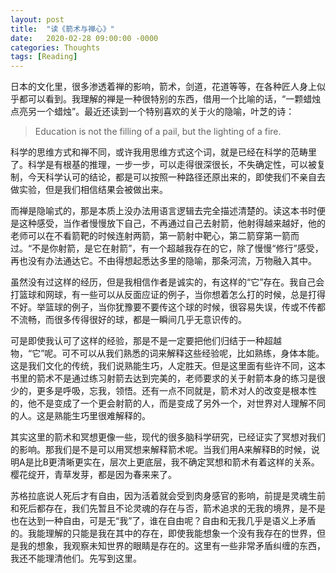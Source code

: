 ```yaml
---
layout: post
title:  "读《箭术与禅心》"
date:   2020-02-28 09:00:00 -0000
categories: Thoughts
tags: [Reading]
---
```


日本的文化里，很多渗透着禅的影响，箭术，剑道，花道等等，在各种匠人身上似乎都可以看到。我理解的禅是一种很特别的东西，借用一个比喻的话，“一颗蜡烛点亮另一个蜡烛”。最近还读到一个特别喜欢的关于火的隐喻，叶芝的诗：
> Education is not the filling of a pail, but the lighting of a fire.

科学的思维方式和禅不同，或许我用思维方式这个词，就是已经在科学的范畴里了。科学是有根基的推理，一步一步，可以走得很深很长，不失确定性，可以被复制，今天科学认可的结论，都是可以按照一种路径还原出来的，即使我们不亲自去做实验，但是我们相信结果会被做出来。

而禅是隐喻式的，那是本质上没办法用语言逻辑去完全描述清楚的。读这本书时便是这种感受，当作者慢慢放下自己，不再通过自己去射箭，他射得越来越好，他的老师可以在不看箭靶的时候连射两箭，第一箭射中靶心，第二箭穿第一箭而过。“不是你射箭，是它在射箭”，有一个超越我存在的它，除了慢慢“修行”感受，再也没有办法通达它。不由得想起悉达多里的隐喻，那条河流，万物融入其中。

虽然没有过这样的经历，但是我相信作者是诚实的，有这样的“它”存在。我自己会打篮球和网球，有一些可以从反面应证的例子，当你想着怎么打的时候，总是打得不好。举篮球的例子，当你犹豫要不要传这个球的时候，很容易失误，传或不传都不流畅，而很多传得很好的球，都是一瞬间几乎无意识传的。

可是即使我认可了这样的经验，那是不是一定要把他们归结于一种超越物，“它”呢。可不可以从我们熟悉的词来解释这些经验呢，比如熟练，身体本能。这是我们文化的传统，我们说熟能生巧，人定胜天。但是这里面有些许不同，这本书里的箭术不是通过练习射箭去达到完美的，老师要求的关于射箭本身的练习是很少的，更多是呼吸，忘我，领悟。还有一点不同就是，箭术对人的改变是根本性的，他不是变成了一个更会射箭的人，而是变成了另外一个，对世界对人理解不同的人。这是熟能生巧里很难解释的。

其实这里的箭术和冥想更像一些，现代的很多脑科学研究，已经证实了冥想对我们的影响。那我们是不是可以用冥想来解释箭术呢。当我们用A来解释B的时候，说明A是比B更清晰更实在，层次上更底层，我不确定冥想和箭术有着这样的关系。樱花绽开，青草发芽，都是因为春来来了。

苏格拉底说人死后才有自由，因为活着就会受到肉身感官的影响，前提是灵魂生前和死后都存在，我们先暂且不论灵魂的存在与否，箭术追求的无我的境界，是不是也在达到一种自由，可是无“我”了，谁在自由呢？自由和无我几乎是语义上矛盾的。我能理解的只能是我在其中的存在，即使我能想象一个没有我存在的世界，但是我的想象，我观察未知世界的眼睛是存在的。这里有一些非常矛盾纠缠的东西，我还不能理清他们。先写到这里。

